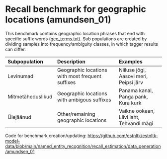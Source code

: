 # Recall benchmark for geographic locations (amundsen_01)

This benchmark contains geographic location phrases that end with specific suffix words ([geo_terms.txt](https://github.com/estnltk/estnltk-model-data/blob/main/named_entity_recognition/recall_estimation/data_generation/amundsen_01/geo_terms.txt)).
Sub populations are created by dividing samples into frequency/ambiguity classes, in which tagger results can differ. 

|Subpopulation | Description | Examples |
|:--- |:---|:---|
|Levinumad | Geographic locations with most frequent suffixes | Niiluse jõgi, Aasovi meri, Peipsi järv |
|Mitmetäheduslikud | Geographic locations with ambigous suffixes | Panama kanal, Panga pank, Kura kurk |
|Ülejäänud | Other/remaining geographic locations | Vaikne ookean, Liivi laht, Tehvandi mägi |

Code for benchmark creation/updating: https://github.com/estnltk/estnltk-model-data/blob/main/named_entity_recognition/recall_estimation/data_generation/amundsen_01
